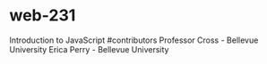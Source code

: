 # web-231
Introduction to JavaScript
#contributors
Professor Cross - Bellevue University
Erica Perry - Bellevue University
